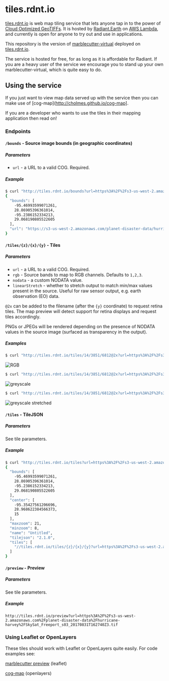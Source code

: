 # tiles.rdnt.io

[tiles.rdnt.io](http://tiles.rdnt.io) is web map tiling service that lets anyone tap in to the power of 
[Cloud Optimized GeoTIFFs](http://cogeo.org). It is hosted by [Radiant.Earth](http://radiant.earth) on 
[AWS Lambda](https://aws.amazon.com/lambda/), and currently is open for anyone to try out and use in applications.

This repository is the version of [marblecutter-virtual](https://github.com/mojodna/marblecutter-virtual) deployed on 
[tiles.rdnt.io](http://tiles.rdnt.io).

The service is hosted for free, for as long as it is affordable for Radiant. If you are a heavy user of the service
we encourage you to stand up your own marblecutter-virtual, which is quite easy to do.

## Using the service

If you just want to view map data served up with the service then you can make use of [cog-map](http://cholmes.github.io/cog-map]. 

If you are a developer who wants to use the tiles in their mapping application then read on!

### Endpoints

#### `/bounds` - Source image bounds (in geographic coordinates)

##### Parameters

* `url` - a URL to a valid COG. Required.

##### Example

```bash
$ curl "http://tiles.rdnt.io/bounds?url=https%3A%2F%2Fs3-us-west-2.amazonaws.com%2Fplanet-disaster-data%2Fhurricane-harvey%2FSkySat_Freeport_s03_20170831T162740Z3.tif"
{
  "bounds": [
    -95.46993599071261,
    28.86905396361014,
    -95.2386152334213,
    29.068190805522605
  ],
  "url": "https://s3-us-west-2.amazonaws.com/planet-disaster-data/hurricane-harvey/SkySat_Freeport_s03_20170831T162740Z3.tif"
}
```

#### `/tiles/{z}/{x}/{y}` - Tiles

##### Parameters

* `url` - a URL to a valid COG. Required.
* `rgb` - Source bands to map to RGB channels. Defaults to `1,2,3`.
* `nodata` - a custom NODATA value.
* `linearStretch` - whether to stretch output to match min/max values present in
  the source. Useful for raw sensor output, e.g. earth observation (EO) data.

`@2x` can be added to the filename (after the `{y}` coordinate) to request
retina tiles. The map preview will detect support for retina displays and
request tiles accordingly.

PNGs or JPEGs will be rendered depending on the presence of NODATA values in the
source image (surfaced as transparency in the output).

##### Examples

```bash
$ curl "http://tiles.rdnt.io/tiles/14/3851/6812@2x?url=https%3A%2F%2Fs3-us-west-2.amazonaws.com%2Fplanet-disaster-data%2Fhurricane-harvey%2FSkySat_Freeport_s03_20170831T162740Z3.tif" | imgcat
```

![RGB](docs/rgb.png)

```bash
$ curl "http://tiles.rdnt.io/tiles/14/3851/6812@2x?url=https%3A%2F%2Fs3-us-west-2.amazonaws.com%2Fplanet-disaster-data%2Fhurricane-harvey%2FSkySat_Freeport_s03_20170831T162740Z3.tif&rgb=1,1,1" | imgcat
```

![greyscale](docs/greyscale.png)

```bash
$ curl "http://tiles.rdnt.io/tiles/14/3851/6812@2x?url=https%3A%2F%2Fs3-us-west-2.amazonaws.com%2Fplanet-disaster-data%2Fhurricane-harvey%2FSkySat_Freeport_s03_20170831T162740Z3.tif&rgb=1,1,1&linearStretch=true" | imgcat
```

![greyscale stretched](docs/greyscale_stretched.png)

#### `/tiles` - TileJSON

##### Parameters

See tile parameters.

##### Example

```bash
$ curl "http://tiles.rdnt.io/tiles?url=https%3A%2F%2Fs3-us-west-2.amazonaws.com%2Fplanet-disaster-data%2Fhurricane-harvey%2FSkySat_Freeport_s03_20170831T162740Z3.tif"
{
  "bounds": [
    -95.46993599071261,
    28.86905396361014,
    -95.2386152334213,
    29.068190805522605
  ],
  "center": [
    -95.35427561206696,
    28.968622384566373,
    15
  ],
  "maxzoom": 21,
  "minzoom": 8,
  "name": "Untitled",
  "tilejson": "2.1.0",
  "tiles": [
    "//tiles.rdnt.io/tiles/{z}/{x}/{y}?url=https%3A%2F%2Fs3-us-west-2.amazonaws.com%2Fplanet-disaster-data%2Fhurricane-harvey%2FSkySat_Freeport_s03_20170831T162740Z3.tif"
  ]
}
```

#### `/preview` - Preview

##### Parameters

See tile parameters.

##### Example

`http://tiles.rdnt.io/preview?url=https%3A%2F%2Fs3-us-west-2.amazonaws.com%2Fplanet-disaster-data%2Fhurricane-harvey%2FSkySat_Freeport_s03_20170831T162740Z3.tif`

### Using Leaflet or OpenLayers

These tiles should work with Leaflet or OpenLayers quite easily. For code examples see:

[marblecutter preview](https://github.com/mojodna/marblecutter/blob/master/marblecutter/templates/preview.html) (leaflet)

[cog-map](https://github.com/radiantearth/cog-map/blob/master/main.js) (openlayers)
